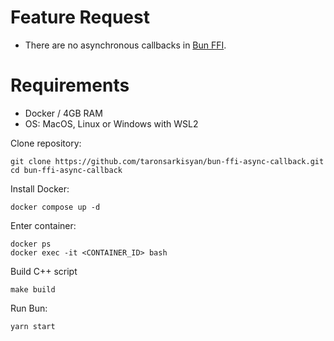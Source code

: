 # Feature Request
* There are no asynchronous callbacks in <a href="https://bun.sh/docs/api/ffi#function-pointers">Bun FFI</a>.

# Requirements
* Docker / 4GB RAM
* OS: MacOS, Linux or Windows with WSL2

Clone repository:
```
git clone https://github.com/taronsarkisyan/bun-ffi-async-callback.git
cd bun-ffi-async-callback
```
Install Docker:
```
docker compose up -d
```

Enter container:
```
docker ps
docker exec -it <CONTAINER_ID> bash
```

Build C++ script
```
make build
```

Run Bun:
```
yarn start
```